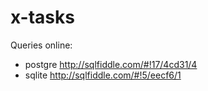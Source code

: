 # x-tasks

Queries online:
- postgre http://sqlfiddle.com/#!17/4cd31/4
- sqlite  http://sqlfiddle.com/#!5/eecf6/1
